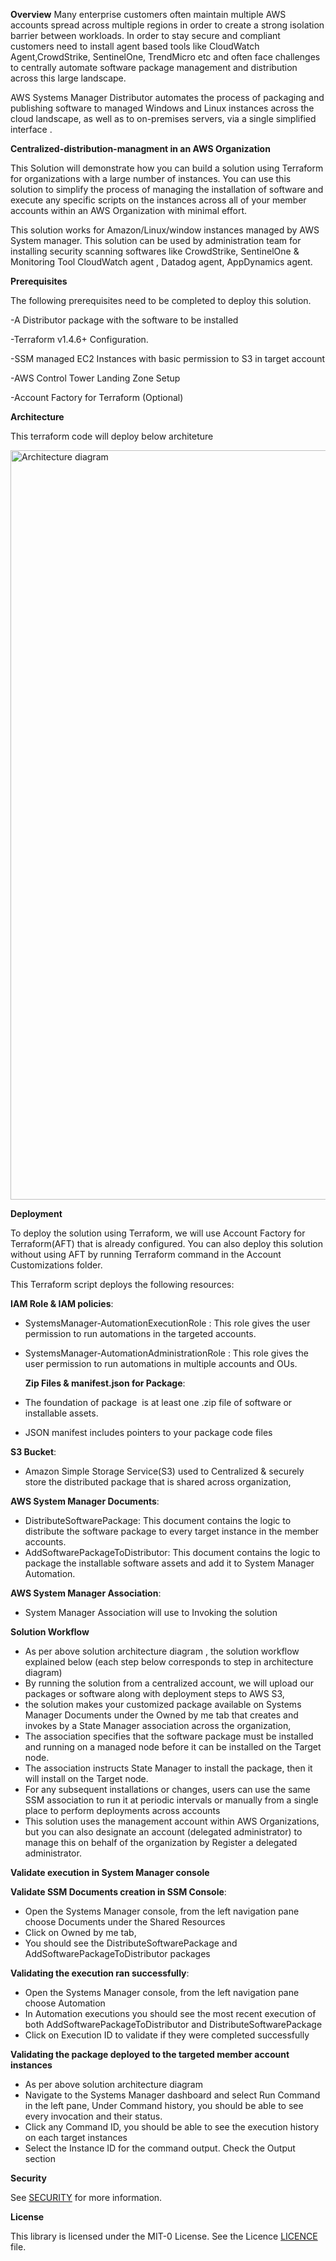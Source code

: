 **Overview**
Many enterprise customers often maintain multiple AWS accounts spread across multiple regions in order to create a strong isolation barrier between workloads. In order to stay secure and compliant customers need to install agent based tools like CloudWatch Agent,CrowdStrike, SentinelOne, TrendMicro etc and often face challenges to centrally automate software package management and distribution across this large landscape.

AWS Systems Manager Distributor automates the process of packaging and publishing software to managed Windows and Linux instances across the cloud landscape, as well as to on-premises servers, via a single simplified interface .


**Centralized-distribution-managment in an AWS Organization**


  This Solution will demonstrate how you can build a solution using Terraform for organizations with a large number of instances. You can use this solution to simplify the process of managing the installation of software and 
  execute any specific scripts on the instances across all of your member accounts within an AWS Organization with minimal effort.

  This solution works for Amazon/Linux/window instances managed by AWS System manager. This solution can be used by administration team for installing security scanning softwares like CrowdStrike, SentinelOne & Monitoring 
  Tool CloudWatch agent , Datadog agent, AppDynamics agent.



**Prerequisites**

The following prerequisites need to be completed to deploy this solution.

-A Distributor package  with the software to be installed

-Terraform v1.4.6+ Configuration. 

-SSM managed EC2 Instances with basic permission to S3 in target account

-AWS Control Tower Landing Zone Setup

-Account Factory for Terraform (Optional) 



**Architecture**


This terraform code will deploy below architeture

<img width="1199" alt="Architecture diagram" src="https://github.com/aws-samples/aws-organization-centralised-package-distribution/assets/65273458/028e2917-a9d2-47f8-9a99-91f7129196a7">







**Deployment**

To deploy the solution using Terraform, we will use Account Factory for Terraform(AFT) that is already configured. You can also deploy this solution without using AFT by running Terraform command in the Account Customizations folder.

This Terraform script deploys the following resources:

 **IAM Role & IAM policies**:
- SystemsManager-AutomationExecutionRole  : This role gives the user permission to run automations in the targeted accounts.
- SystemsManager-AutomationAdministrationRole : This role gives the user permission to run automations in multiple accounts and OUs.

   **Zip Files & manifest.json for Package**:
-  The foundation of package  is at least one .zip file of software or installable assets.
-  JSON manifest includes pointers to your package code files
  
  **S3 Bucket**:
-  Amazon Simple Storage Service(S3) used to Centralized & securely store the distributed package that is shared across organization,
  
  **AWS System Manager Documents**: 
-  DistributeSoftwarePackage: This document  contains the logic to distribute the software package to every target instance in the member accounts.
-  AddSoftwarePackageToDistributor: This document contains the logic to package the installable software assets and add it to System Manager Automation.

  **AWS System Manager Association**: 
-  System Manager Association will use to Invoking the solution



  
**Solution Workflow**

- As per above solution architecture diagram , the solution workflow explained below (each step below corresponds to step in architecture diagram)
- By running the solution from a centralized account, we will upload our packages or software along with deployment steps to AWS S3,
- the solution makes your customized package available on Systems Manager Documents under the Owned by me tab that creates and invokes by a  State Manager association across the organization,
- The association specifies that the software package must be installed and running on a managed node before it can be installed on the Target node.
- The association instructs State Manager to install the package, then it will install on the Target node.
- For any subsequent installations or changes, users can use the same SSM association to run it at periodic intervals or manually from a single place to perform deployments across accounts 
- This solution uses the management account within AWS Organizations, but you can also designate an account (delegated administrator) to manage this on behalf of the organization by Register a delegated administrator.



**Validate execution in System Manager console**



**Validate SSM Documents creation in SSM Console**:

- Open the Systems Manager console, from the left navigation pane choose  Documents under the Shared Resources
- Click on Owned by me tab,
- You should see the DistributeSoftwarePackage and AddSoftwarePackageToDistributor packages

**Validating the execution ran successfully**:

- Open the Systems Manager console, from the left navigation pane choose Automation
- In Automation executions you should see the most recent execution of both AddSoftwarePackageToDistributor and DistributeSoftwarePackage
- Click on  Execution ID to validate if they were completed successfully

**Validating the package deployed to the targeted member account instances**

- As per above solution architecture diagram
- Navigate to the Systems Manager dashboard and select Run Command in the left pane, Under Command history, you should be able to see every invocation and their status.
- Click any Command ID, you should be able to see the execution history on each target instances
- Select the Instance ID for the command output. Check the Output section



**Security**

See [SECURITY](./SECURITY.md) for more information.



**License**

This library is licensed under the MIT-0 License. See the Licence [LICENCE](./LICENSE)
 file.

